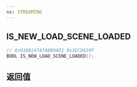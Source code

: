 ```yaml
---
ns: STREAMING
---
```

## IS_NEW_LOAD_SCENE_LOADED

```c
// 0x01B8247A7A8B9AD1 0x3ECD839F
BOOL IS_NEW_LOAD_SCENE_LOADED();
```


## 返回值
